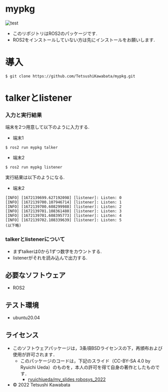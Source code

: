 # mypkg
![test](https://github.com/TetsushiKawabata/mypkg/actions/workflows/test.yml/badge.svg)  
* このリポジトリはROS2のパッケージです.
* ROS2をインストールしていない方は先にインストールをお願いします.

# 導入
```
$ git clone https://github.com/TetsushiKawabata/mypkg.git
```

# talkerとlistener
### 入力と実行結果
端末を2つ用意して以下のように入力する.
* 端末1
```
$ ros2 run mypkg talker
```

* 端末2
```
$ ros2 run mypkg listener
```
  
実行結果は以下のようになる.
* 端末2
```
[INFO] [1672139699.627192098] [listener]: Listen: 0
[INFO] [1672139700.107946714] [listener]: Listen: 1
[INFO] [1672139700.608299988] [listener]: Listen: 2
[INFO] [1672139701.108361480] [listener]: Listen: 3
[INFO] [1672139701.608395773] [listener]: Listen: 4
[INFO] [1672139702.108339639] [listener]: Listen: 5
(以下略)
```

### talkerとlistenerについて
* まずtalkerは0から1ずつ数字をカウントする.
* listenerがそれを読み込んで出力する.

## 必要なソフトウェア
* ROS2

## テスト環境
* ubuntu20.04

## ライセンス
* このソフトウェアパッケージは，3条項BSDライセンスの下，再頒布および使用が許可されます．
  * このパッケージのコードは，下記のスライド（CC-BY-SA 4.0 by Ryuichi Ueda）のものを，本人の許可を得て自身の著作としたものです．
      * [ryuichiueda/my_slides robosys_2022](https://github.com/ryuichiueda/my_slides/tree/master/robosys_2022)
* © 2022 Tetsushi Kawabata